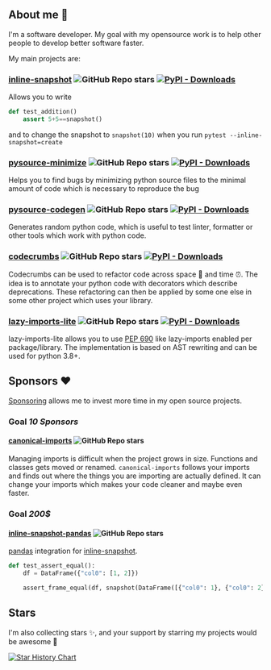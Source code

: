 ## About me 👋

I'm a software developer. My goal with my opensource work is to help other people to develop better software faster.

My main projects are:

### [inline-snapshot](https://github.com/15r10nk/inline-snapshot) ![GitHub Repo stars](https://img.shields.io/github/stars/15r10nk/inline-snapshot?style=flat) [![PyPI - Downloads](https://img.shields.io/pypi/dw/inline-snapshot)](https://pypacktrends.com/?packages=inline-snapshot&time_range=2years)

Allows you to write
```python
def test_addition()
    assert 5+5==snapshot()
```
and to change the snapshot to  `snapshot(10)` when you run `pytest --inline-snapshot=create`

### [pysource-minimize](https://github.com/15r10nk/pysource-minimize) ![GitHub Repo stars](https://img.shields.io/github/stars/15r10nk/pysource-minimize?style=flat) [![PyPI - Downloads](https://img.shields.io/pypi/dw/pysource-minimize)](https://pypacktrends.com/?packages=pysource-minimize&time_range=2years)


Helps you to find bugs by minimizing python source files to the minimal amount of code which is necessary to reproduce the bug


### [pysource-codegen](https://github.com/15r10nk/pysource-codegen) ![GitHub Repo stars](https://img.shields.io/github/stars/15r10nk/pysource-codegen?style=flat) [![PyPI - Downloads](https://img.shields.io/pypi/dw/pysource-codegen)](https://pypacktrends.com/?packages=pysource-codegen&time_range=2years)


Generates random python code, which is useful to test linter, formatter or other tools which work with python code.

### [codecrumbs](https://github.com/15r10nk/codecrumbs) ![GitHub Repo stars](https://img.shields.io/github/stars/15r10nk/codecrumbs?style=flat) [![PyPI - Downloads](https://img.shields.io/pypi/dw/codecrumbs)](https://pypacktrends.com/?packages=codecrumbs&time_range=2years)


Codecrumbs can be used to refactor code across space 🚀 and time ⏰.
The idea is to annotate your python code with decorators which describe deprecations.
These refactoring can then be applied by some one else in some other project which uses your library.

### [lazy-imports-lite](https://github.com/15r10nk/lazy-imports-lite) ![GitHub Repo stars](https://img.shields.io/github/stars/15r10nk/lazy-imports-lite?style=flat) [![PyPI - Downloads](https://img.shields.io/pypi/dw/lazy-imports-lite)](https://pypacktrends.com/?packages=lazy-imports-lite&time_range=2years)


lazy-imports-lite allows you to use [PEP 690](https://peps.python.org/pep-0690/) like lazy-imports enabled per package/library.
The implementation is based on AST rewriting and can be used for python 3.8+.

## Sponsors ❤️

[Sponsoring](https://github.com/sponsors/15r10nk) allows me to invest more time in my open source projects.

### Goal *10 Sponsors*

#### [canonical-imports](https://github.com/15r10nk/canonical-imports) ![GitHub Repo stars](https://img.shields.io/github/stars/15r10nk/canonical-imports?style=flat)

Managing imports is difficult when the project grows in size.
Functions and classes gets moved or renamed.
`canonical-imports` follows your imports and finds out where the things you are importing are actually defined. It can change your imports which makes your code cleaner and maybe even faster.

### Goal *200$*

#### [inline-snapshot-pandas](https://github.com/15r10nk/inline-snapshot-pandas) ![GitHub Repo stars](https://img.shields.io/github/stars/15r10nk/inline-snapshot-pandas?style=flat)

[pandas](https://pandas.pydata.org) integration for [inline-snapshot](https://github.com/15r10nk/inline-snapshot).

``` python
def test_assert_equal():
    df = DataFrame({"col0": [1, 2]})

    assert_frame_equal(df, snapshot(DataFrame([{"col0": 1}, {"col0": 2}])))
```

## Stars

I'm also collecting stars ✨, and your support by starring my projects would be awesome 🤩

[![Star History Chart](https://api.star-history.com/svg?repos=15r10nk/inline-snapshot,15r10nk/pysource-codegen,15r10nk/pysource-minimize,15r10nk/codecrumbs,15r10nk/first-shell,15r10nk/lazy-imports-lite&type=Date)](https://star-history.com/#15r10nk/inline-snapshot&15r10nk/pysource-codegen&15r10nk/pysource-minimize&15r10nk/codecrumbs&15r10nk/first-shell&15r10nk/lazy-imports-lite&Date)

<!--
**15r10nk/15r10nk** is a ✨ _special_ ✨ repository because its `README.md` (this file) appears on your GitHub profile.

Here are some ideas to get you started:

- 🔭 I’m currently working on ...
- 🌱 I’m currently learning ...
- 👯 I’m looking to collaborate on ...
- 🤔 I’m looking for help with ...
- 💬 Ask me about ...
- 📫 How to reach me: ...
- 😄 Pronouns: ...
- ⚡ Fun fact: ...
-->
